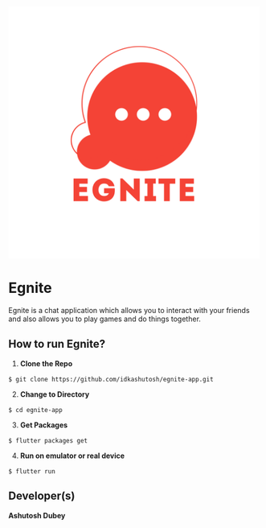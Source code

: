 <img src="assets/images/logo.png" width="500"/> 

# Egnite
Egnite is a chat application which allows you to interact with your friends and also allows you to play games and do things together.

## How to run Egnite?
1. **Clone the Repo**
```
$ git clone https://github.com/idkashutosh/egnite-app.git
```

2. **Change to Directory**
```
$ cd egnite-app
```

3. **Get Packages**
```
$ flutter packages get
```

4. **Run on emulator or real device**
```
$ flutter run
```

## Developer(s)
**Ashutosh Dubey**